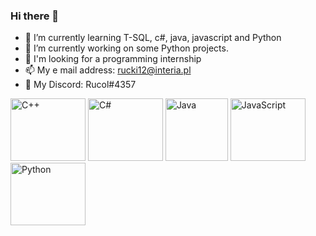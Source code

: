 ### Hi there 👋

- 🌱 I’m currently learning T-SQL, c#, java, javascript and Python
- 🔭 I’m currently working on some Python projects.
- 👯 I'm looking for a programming internship
- 📫 My e mail address: rucki12@interia.pl
- 💬 My Discord: Rucol#4357
<div>
<img src="https://panoramakutna.pl/wp-content/uploads/2021/01/dlaczego-c-jest-swietny-dla-poczatkujacych.jpg" alt="C++" width = "120" height = "100"/>
<img src="https://play-lh.googleusercontent.com/U0Re_PSVXwD_dl2owMJjuERpK8UXLwMQysoMDB0kGOL73-TMBOurSbZLLEBQMxA5Lg" alt = "C#" width="120" height="100"/>
<img src="https://blog.consdata.tech/assets/img/posts/2019-03-22-java-darmowa-czy-nie/java-darmowa.png" alt = "Java" wdith = "120" height = "100"/>
<img src="https://jaki-jezyk-programowania.pl/img/technologies/javascript.png" alt="JavaScript" width="120" height="100"/>
<img src="https://upload.wikimedia.org/wikipedia/commons/thumb/c/c3/Python-logo-notext.svg/800px-Python-logo-notext.svg.png" alt="Python" width="120" height="100"/>
</div>


<!--
**Rucol/Rucol** is a ✨ _special_ ✨ repository because its `README.md` (this file) appears on your GitHub profile.

Here are some ideas to get you started:

- 🔭 I’m currently working on ...

- 👯 I’m looking to collaborate on some c# projects
- 🤔 I’m looking for help with ...
- 💬 Ask me about ...
- 📫 How to reach me: ...
- 😄 Pronouns: ...
- ⚡ Fun fact: ...
-->

